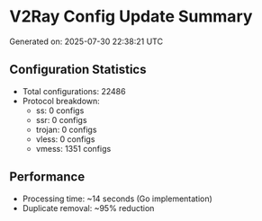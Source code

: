 # V2Ray Config Update Summary
Generated on: 2025-07-30 22:38:21 UTC

## Configuration Statistics
- Total configurations: 22486
- Protocol breakdown:
  - ss: 0 configs
  - ssr: 0 configs
  - trojan: 0 configs
  - vless: 0 configs
  - vmess: 1351 configs

## Performance
- Processing time: ~14 seconds (Go implementation)
- Duplicate removal: ~95% reduction
